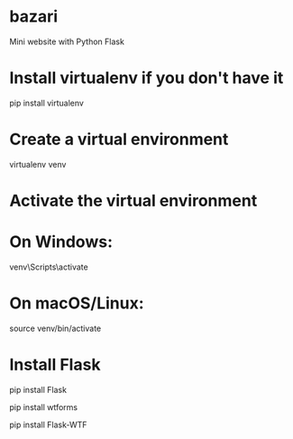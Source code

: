 # bazari
Mini website with Python Flask


# Install virtualenv if you don't have it
pip install virtualenv

# Create a virtual environment
virtualenv venv

# Activate the virtual environment
# On Windows:
venv\Scripts\activate
# On macOS/Linux:
source venv/bin/activate

# Install Flask
pip install Flask

pip install wtforms

pip install Flask-WTF
